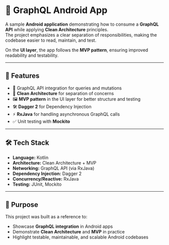 # 📱 GraphQL Android App

A sample **Android application** demonstrating how to consume a **GraphQL API** while applying **Clean Architecture** principles.  
The project emphasizes a clear separation of responsibilities, making the codebase easier to read, maintain, and test.  

On the **UI layer**, the app follows the **MVP pattern**, ensuring improved readability and testability.  

---

## 🚀 Features

- 🔗 GraphQL API integration for queries and mutations  
- 🧩 **Clean Architecture** for separation of concerns  
- 🖼️ **MVP pattern** in the UI layer for better structure and testing  
- 🛠️ **Dagger 2** for Dependency Injection  
- ⚡ **RxJava** for handling asynchronous GraphQL calls  
- ✅ Unit testing with **Mockito**  

---

## 🛠 Tech Stack

- **Language:** Kotlin  
- **Architecture:** Clean Architecture + MVP  
- **Networking:** GraphQL API (via RxJava)  
- **Dependency Injection:** Dagger 2  
- **Concurrency/Reactive:** RxJava  
- **Testing:** JUnit, Mockito  

---

## 🎯 Purpose

This project was built as a reference to:  

- Showcase **GraphQL integration** in Android apps  
- Demonstrate **Clean Architecture** and **MVP** in practice  
- Highlight testable, maintainable, and scalable Android codebases  
